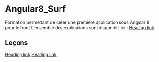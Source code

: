 # Angular8_Surf
Formation permettant de créer une première application sous Angular 8 pour le front
L'ensemble des explications sont disponible ici : [Heading link](https://deeplylearning.fr/cours-web-angular-8/ "DeeplyLearning/Cours_web")

## Leçons
[Heading link](https://deeplylearning.fr/cours-web-angular-8/chap-1-installation-des-pre-requis/ "Chap 1 : Installation des pré-requis")
[Heading link](https://deeplylearning.fr/non-classe/chap-2-initialisation-de-notre-premiere-application/ "Chap 2 : Initialisation de notre première application")
